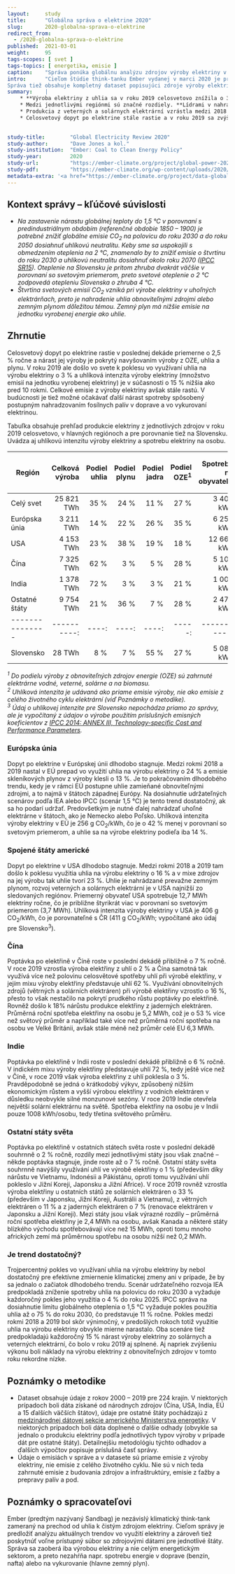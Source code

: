 ```yaml
---
layout:     study
title:      "Globálna správa o elektrine 2020"
slug:       2020-globalna-sprava-o-elektrine
redirect_from:
  - /2020-globalna-sprava-o-elektrine
published:  2021-03-01
weight:     95
tags-scopes: [ svet ]
tags-topics: [ energetika, emisie ]
caption:    "Správa ponúka globálnu analýzu zdrojov výroby elektriny v roku 2019 a zmien vo výrobe v porovnaní s predošlými rokmi."
intro:      "Cieľom štúdie think-tanku Ember vydanej v marci 2020 je predložit analýzu svetových trendov vo výrobe a spotrebe elektriny v rokoch 2000 – 2019 a podrobnejšie diskutovať zdroje výroby elektriny v roku 2019. Zaoberá sa iba výrobou elektriny a nie celým energetickým sektorom, a preto nezahŕna napr. spotrebu energie v doprave (benzín, nafta) či energiu na vykurovanie (najmä zemný plyn).
Správa tiež obsahuje kompletný dataset popisujúci zdroje výroby elektriny pre všetky štáty sveta za posledných 20 rokov."
summary:    |
    * **Výroba elektriny z uhlia sa v roku 2019 celosvetovo znížila o 3 % v porovnaní s rokom 2018.** V dôsledku toho došlo k poklesu celkových emisií z výroby elektriny o 2 %, **jedná sa skôr ale o jednorazový pokles než o začiatok sľubného dlhodobého trendu**. Dáta z predošlých rokov naznačujú, že miera využitia uhlia na výrobu elektriny skôr rástla a situácia v roku 2019 bola zrejme ovplyvnená nižším rastom HDP a počasím. Aj keby sa nám ale trojpercentný pokles podarilo udržať, stále nie je dostačujúci pre efektívne zmiernenie klimatickej zmeny. Scenár udržateľného rozvoja podla Medzinárodnej energetickej agentúry (IEA) vyžaduje každoročné zníženie o 4 %, scenár 1,5 °C podľa IPCC dokonca o 11 %.
    * Medzi jednotlivými regiónmi sú značné rozdiely. **Lídrami v nahrádzaní uhlia inými zdrojmi sú Európska únia a USA, kde od roku 2007 využitie uhlia na výrobu elektriny kleslo na polovicu.** V EÚ bolo uhlie nahradené obnoviteľnými zdrojmi (veternými a solárnymi elektrárňami), v USA prevažne zemným plynom.
    * Produkcia z veterných a solárnych elektrární vzrástla medzi 2018 – 2019 o 15 %, kedy tieto zdroje vyrobili 8 % celosvetovej elektriny.
    * Celosvetový dopyt po elektrine stále rastie a v roku 2019 sa zvýšil o 1,4 %, čo bol najnižší nárast od roku 2009. Príčinou toho bola nižšia ekonomická produkcia a miernejšia zima predovšetkým v USA a EÚ. Naopak, v Číne vzrástol dopyt po elektrine o 5 %.

    
study-title:        "Global Electricity Review 2020"
study-author:       "Dave Jones a kol."
study-institution:  "Ember: Coal to Clean Energy Policy"
study-year:         2020
study-url:          "https://ember-climate.org/project/global-power-2020/"
study-pdf:          "https://ember-climate.org/wp-content/uploads/2020/03/Ember-2020GlobalElectricityReview-Web.pdf"
metadata-extra: '<a href="https://ember-climate.org/project/data-global-electricity-review/" id="study-link-3" class="btn btn-secondary">Podkladové dáta štúdie</a>'
---
```


## Kontext správy – kľúčové súvislosti

* *Na zastavenie nárastu globálnej teploty do 1,5 °C v porovnaní s predindustriálnym obdobím (referenčné obdobie 1850 – 1900) je potrebné znížiť globálne emisie CO<sub>2</sub> na polovicu do roku 2030 a do roku 2050 dosiahnuť uhlíkovú neutralitu. Keby sme sa uspokojili s obmedzením oteplenia na 2 °C, znamenalo by to znížiť emisie o štvrtinu do roku 2030 a uhlíkovú neutralitu dosiahnuť okolo roku 2070 ([IPCC SR15](https://www.ipcc.ch/sr15/chapter/chapter-2/)). Oteplenie na Slovensku je pritom zhruba dvakrát väčšie v porovnaní so svetovým priemerom, preto svetové oteplenie o 2 °C zodpovedá otepleniu Slovenska o zhruba 4 °C.*
* *Štvrtina svetových emisií CO<sub>2</sub> vzniká pri výrobe elektriny v uhoľných elektrárňach, preto je nahradenie uhlia obnoviteľnými zdrojmi alebo zemným plynom dôležitou témou. Zemný plyn má nižšie emisie na jednotku vyrobenej energie ako uhlie.*

## Zhrnutie

Celosvetový dopyt po elektrine rastie v poslednej dekáde priemerne o 2,5 % ročne a nárast jej výroby je pokrytý navyšovaním výroby z OZE, uhlia a plynu. V roku 2019 ale došlo vo svete k poklesu vo využívaní uhlia na výrobu elektriny o 3 % a uhlíková intenzita výroby elektriny (množstvo emisií na jednotku vyrobenej elektriny) je v súčasnosti o 15 % nižšia ako pred 10 rokmi. Celkové emisie z výroby elektriny avšak stále rastú. V budúcnosti je tiež možné očakávať ďalší nárast spotreby spôsobený postupným nahradzovaním fosílnych palív v doprave a vo vykurovaní elektrinou.

Tabuľka obsahuje prehľad produkcie elektriny z jednotlivých zdrojov v roku 2019 celosvetovo, v hlavných regiónoch a pre porovnanie tiež na Slovensku. Uvádza aj uhlíkovú intenzitu výroby elektriny a spotrebu elektriny na osobu.

<div class="table table-striped table-hover" markdown="1">

| Región          | Celková<br/>výroba | Podiel<br/>uhlia | Podiel<br/>plynu | Podiel<br/>jadra| Podiel<br/>OZE<sup>1</sup> |Spotreba<br/>na obyvateľa | Uhlíková intenzita<sup>2</sup><br/>[g CO<sub>2</sub>/kWh] |
| --------------- | ----------:| ----:| ----:| ----:|-----:|-----------:| ---:|
| Celý svet       | 25 821 TWh | 35 % | 24 % | 11 % | 27 % | 3 408 kWh  | 442 |
| Európska únia   | 3 211 TWh  | 14 % | 22 % | 26 % | 35 % | 6 259 kWh  | 256 |
| USA             | 4 153 TWh  | 23 % | 38 % | 19 % | 18 % | 12 661 kWh | 406 |
| Čína            | 7 325 TWh  | 62 % |  3 % | 5 %  | 28 % | 5 109 kWh  | 576 |
| India           | 1 378 TWh  | 72 % |  3 % | 3 %  | 21 % | 1 008 kWh  | 651 |
| Ostatné štáty   | 9 754 TWh  | 21 % | 36 % | 7 %  | 28 % | 2 478 kWh  | 388 |
| --------------- | ----------:| ----:| ----:| ----:|-----:|-----------:| ---:|
| Slovensko       | 28 TWh     | 8 %  |  7 % | 55 % | 27 % | 5 083 kWh  | 411<sup>3</sup> |

</div>

*<sup>1</sup> Do podielu výroby z obnoviteľných zdrojov energie (OZE) sú zahrnuté elektrárne vodné, veterné, solárne a na biomasu.*  
*<sup>2</sup> Uhlíková intenzita je udávaná ako priame emisie výroby, nie ako emisie z celého životného cyklu elektrární (viď Poznámky o metodike).*  
*<sup>3</sup> Údaj o uhlíkovej intenzite pre Slovensko nepochádza priamo zo správy, ale je vypočítaný z údajov o výrobe použitím príslušných emisných koeficientov z [IPCC 2014: ANNEX III, Technology-specific Cost and Performance Parameters](https://www.ipcc.ch/site/assets/uploads/2018/02/ipcc_wg3_ar5_annex-iii.pdf).*

### Európska únia

Dopyt po elektrine v Európskej únii dlhodobo stagnuje. Medzi rokmi 2018 a 2019 nastal v EÚ prepad vo využití uhlia na výrobu elektriny o 24 % a emisie skleníkových plynov z výroby klesli o 13 %. Je to pokračovaním dlhodobého trendu, kedy je v rámci EÚ postupne uhlie zamieňané obnoviteľnými zdrojmi, a to najmä v štátoch západnej Európy. Na dosiahnutie udržateľných scenárov podľa IEA alebo IPCC (scenár 1,5 °C) je tento trend dostatočný, ak sa ho podarí udržať. Predovšetkým je nutné ďalej nahrádzať uhoľné elektrárne v štátoch, ako je Nemecko alebo Poľsko. Uhlíková intenzita výroby elektriny v EÚ je 256 g CO<sub>2</sub>/kWh, čo je o 42 % menej v porovnaní so svetovým priemerom, a uhlie sa na výrobe elektriny podieľa iba 14 %.

### Spojené štáty americké

Dopyt po elektrine v USA dlhodobo stagnuje. Medzi rokmi 2018 a 2019 tam došlo k poklesu využitia uhlia na výrobu elektriny o 16 % a v mixe zdrojov na jej výrobu tak uhlie tvorí 23 %. Uhlie je nahrádzané prevažne zemným plynom, rozvoj veterných a solárnych elektrární je v USA najnižší zo sledovaných regiónov. Priemerný obyvateľ USA spotrebuje 12,7 MWh elektriny ročne, čo je približne štyrikrát viac v porovnaní so svetovým priemerom (3,7 MWh). Uhlíková intenzita výroby elektriny v USA je 406 g CO<sub>2</sub>/kWh, čo je porovnateľné s ČR (411 g CO<sub>2</sub>/kWh; vypočítané ako údaj pre Slovensko<sup>3</sup>).

### Čína

Poptávka po elektřině v Číně roste v poslední dekádě přibližně o 7 % ročně. V roce 2019 vzrostla výroba elektřiny z uhlí o 2 % a Čína samotná tak využívá více než polovinu celosvětové spotřeby uhlí při výrobě elektřiny, v jejím mixu výroby elektřiny představuje uhlí 62 %. Využívání obnovitelných zdrojů (větrných a solárních elektráren) při výrobě elektřiny vzrostlo o 16 %, přesto to však nestačilo na pokrytí prudkého růstu poptávky po elektřině. Rovněž došlo k 18% nárůstu produkce elektřiny z jaderných elektráren. Průměrná roční spotřeba elektřiny na osobu je 5,2 MWh, což je o 53 % více než světový průměr a například také více než průměrná roční spotřeba na osobu ve Velké Británii, avšak stále méně než průměr celé EU 6,3 MWh.

### Indie

Poptávka po elektřině v Indii roste v poslední dekádě přibližně o 6 % ročně. V indickém mixu výroby elektřiny představuje uhlí 72 %, tedy ještě více než v Číně, v roce 2019 však výroba elektřiny z uhlí poklesla o 3 %. Pravděpodobně se jedná o krátkodobý výkyv, způsobený nižším ekonomickým růstem a vyšší výrobou elektřiny z vodních elektráren v důsledku neobvykle silné monzunové sezóny. V roce 2019 Indie otevřela největší solární elektrárnu na světě. Spotřeba elektřiny na osobu je v Indii pouze 1008 kWh/osobu, tedy třetina světového průměru.

### Ostatní státy světa

Poptávka po elektřině v ostatních státech světa roste v poslední dekádě souhrnně o 2 % ročně, rozdíly mezi jednotlivými státy jsou však značné – někde poptávka stagnuje, jinde roste až o 7 % ročně. Ostatní státy světa souhrnně navýšily využívání uhlí ve výrobě elektřiny o 1 % (především díky nárůstu ve Vietnamu, Indonésii a Pákistánu, oproti tomu využívání uhlí pokleslo v Jižní Koreji, Japonsku a Jižní Africe). V roce 2019 rovněž vzrostla výroba elektřiny u ostatních států ze solárních elektráren o 33 % (především v Japonsku, Jižní Koreji, Austrálii a Vietnamu), z větrných elektráren o 11 % a z jaderných elektráren o 7 % (renovace elektráren v Japonsku a Jižní Koreji). Mezi státy jsou však výrazné rozdíly – průměrná roční spotřeba elektřiny je 2,4 MWh na osobu, avšak Kanada a některé státy blízkého východu spotřebovávají více než 15 MWh, oproti tomu mnoho afrických zemí má průměrnou spotřebu na osobu nižší než 0,2 MWh.

### Je trend dostatočný?

Trojpercentný pokles vo využívaní uhlia na výrobu elektriny by nebol dostatočný pre efektívne zmiernenie klimatickej zmeny ani v prípade, že by sa jednalo o začiatok dlhodobého trendu. Scenár udržateľného rozvoja IEA predpokladá zníženie spotreby uhlia na polovicu do roku 2030 a vyžaduje každoročný pokles jeho využitia o 4 % do roku 2025. IPCC správa na dosiahnutie limitu globálneho oteplenia o 1,5 °C vyžaduje pokles použitia uhlia až o 75 % do roku 2030, čo predstavuje 11 % ročne. Pokles medzi rokmi 2018 a 2019 bol skôr výnimočný, v predošlých rokoch totiž využitie uhlia na výrobu elektriny obvykle mierne narastalo. Oba scenáre tiež predpokladajú každoročný 15 % nárast výroby elektriny zo solárnych a veterných elektrární, čo bolo v roku 2019 aj splnené. Aj napriek zvýšeniu výkonu boli náklady na výrobu elektriny z obnoviteľných zdrojov v tomto roku rekordne nízke.

## Poznámky o metodike

* Dataset obsahuje údaje z rokov 2000 – 2019 pre 224 krajín. V niektorých prípadoch boli dáta získané od národnych zdrojov (Čína, USA, India, EÚ a 15 ďalších väčších štátov), údaje pre ostatné štáty pochádzajú z [medzinárodnej dátovej sekcie amerického Ministerstva energetiky](https://www.eia.gov/international/data/world). V niektorých prípadoch boli dáta doplnené o ďalšie odhady (obvykle sa jednalo o produkciu elektriny podľa jednotlivých typov výroby v prípade dát pre ostatné štáty). Detailnejšiu metodológiu týchto odhadov a ďalších výpočtov popisuje príslušná časť správy.
* Údaje o emisiách v správe a v datasete sú priame emisie z výroby elektriny, nie emisie z celého životného cyklu. Nie sú v nich teda zahrnuté emisie z budovania zdrojov a infraštruktúry, emisie z ťažby a prepravy palív a pod.

## Poznámky o spracovateľovi

Ember (predtým nazývaný Sandbag) je nezávislý klimatický think-tank zameraný na prechod od uhlia k čistým zdrojom elektriny. Cieľom správy je predložiť analýzu aktuálnych trendov vo využití elektriny a zároveň tiež poskytnúť voľne prístupný súbor so zdrojovými dátami pre jednotlivé štáty. Správa sa zaoberá iba výrobou elektriny a nie celým energetickým sektorom, a preto nezahŕňa napr. spotrebu energie v doprave (benzín, nafta) alebo na vykurovanie (hlavne zemný plyn).
